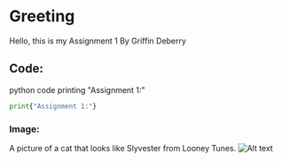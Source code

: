 # Greeting
Hello, this is my Assignment 1
By Griffin Deberry

## Code:
python code printing "Assignment 1:"
```python
print{"Assignment 1:"}
```

### Image:
A picture of a cat that looks like Slyvester from Looney Tunes.
![Alt text](https://satchelslastresort.org/wp-content/uploads/2022/06/Sylvester_CE_2022_4-226x300.jpg)
